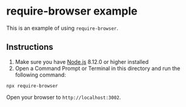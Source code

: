 # require-browser example

This is an example of using `require-browser`.

## Instructions

1. Make sure you have [Node.js](https://nodejs.org/) 8.12.0 or higher installed
2. Open a Command Prompt or Terminal in this directory and run the following command:

```
npx require-browser
```

Open your browser to `http://localhost:3002`.
